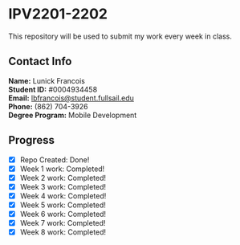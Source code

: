 # IPV2201-2202

This repository will be used to submit my work every week in class.

## Contact Info

**Name:** Lunick Francois <br>
**Student ID:** #0004934458 <br>
**Email:** lbfrancois@student.fullsail.edu <br>
**Phone:** (862) 704-3926 <br>
**Degree Program:** Mobile Development <br>

## Progress
- [X] Repo Created: Done!
- [X] Week 1 work: Completed!
- [X] Week 2 work: Completed!
- [X] Week 3 work: Completed!
- [X] Week 4 work: Completed!
- [X] Week 5 work: Completed!
- [X] Week 6 work: Completed!
- [X] Week 7 work: Completed!
- [X] Week 8 work: Completed!